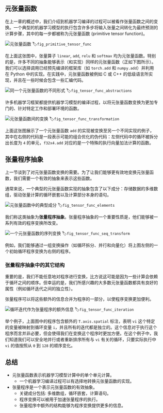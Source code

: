 ## 元张量函数

在上一章的概述中，我们介绍到机器学习编译的过程可以被看作张量函数之间的变换。一个典型的机器学习模型的执行包含许多步将输入张量之间转化为最终预测的计算步骤，其中的每一步都被称为元张量函数 (primitive tensor function)。

![元张量函数](../img/primitive_tensor_func.png)
:label:`fig_primitive_tensor_func`

在上面这张图中，张量算子 `linear`, `add`, `relu` 和 `softmax` 均为元张量函数。特别的是，许多不同的抽象能够表示（和实现）同样的元张量函数（正如下图所示）。我们可以选择调用已经预先编译的框架库（如 `torch.add` 和 `numpy.add`）并利用在 Python 中的实现。在实践中，元张量函数被例如 C 或 C++ 的低级语言所实现，并且在一些时候会包含一些汇编代码。

![同一个元张量函数的不同形式](../img/tensor_func_abstractions.png)
:label:`fig_tensor_func_abstractions`

许多机器学习框架都提供机器学习模型的编译过程，以将元张量函数变换为更加专门的、针对特定工作和部署环境的函数。

![元张量函数间的变换](../img/tensor_func_transformation.png)
:label:`fig_tensor_func_transformation`

上面这张图展示了一个元张量函数 `add` 的实现被变换至另一个不同实现的例子，其中在右侧的代码是一段表示可能的组合优化的伪代码：左侧代码中的循环被拆分出长度为 `4` 的单元，`f32x4.add` 对应的是一个特殊的执行向量加法计算的函数。

## 张量程序抽象

上一节谈到了对元张量函数变换的需要。为了让我们能够更有效地变换元张量函数，我们需要一个有效的抽象来表示这些函数。

通常来说，一个典型的元张量函数实现的抽象包含了以下成分：存储数据的多维数组，驱动张量计算的循环嵌套以及计算部分本身的语句。

![元张量函数中的典型成分](../img/tensor_func_elements.png)
:label:`fig_tensor_func_elements`

我们称这类抽象为**张量程序抽象**。张量程序抽象的一个重要性质是，他们能够被一系列有效的程序变换所改变。

![一个元张量函数的序列变换](../img/tensor_func_seq_transform.png)
:label:`fig_tensor_func_seq_transform`

例如，我们能够通过一组变换操作（如循环拆分、并行和向量化）将上图左侧的一个初始循环程序变换为右侧的程序。

### 张量程序抽象中的其它结构

重要的是，我们不能任意地对程序进行变换，比方说这可能是因为一些计算会依赖于循环之间的顺序。但幸运的是，我们所感兴趣的大多数元张量函数都具有良好的属性（例如循环迭代之间的独立性）。

张量程序可以将这些额外的信息合并为程序的一部分，以使程序变换更加便利。

![循环迭代作为张量程序的额外信息](../img/tensor_func_iteration.png)
:label:`fig_tensor_func_iteration`

举个例子，上面图中的程序包含额外的 `T.axis.spatial` 标注，表明 `vi` 这个特定的变量被映射到循环变量 `i`，并且所有的迭代都是独立的。这个信息对于执行这个程序而言并非必要，但会使得我们在变换这个程序时更加方便。在这个例子中，我们知道我们可以安全地并行或者重新排序所有与 `vi` 有关的循环，只要实际执行中 `vi` 的值按照从 `0` 到 `128` 的顺序变化。

## 总结

- 元张量函数表示机器学习模型计算中的单个单元计算。
  - 一个机器学习编译过程可以有选择地转换元张量函数的实现。
- 张量程序是一个表示元张量函数的有效抽象。
  - 关键成分包括: 多维数组，循环嵌套，计算语句。
  - 程序变换可以被用于加速张量程序的执行。
  - 张量程序中额外的结构能够为程序变换提供更多的信息。

